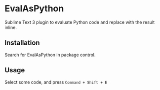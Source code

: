 # EvalAsPython
Sublime Text 3 plugin to evaluate Python code and replace with the result inline.

## Installation
Search for EvalAsPython in package control.

## Usage
Select some code, and press ```Command + Shift + E```
